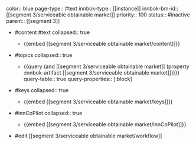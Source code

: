 color:: blue
page-type:: #text
innbok-type:: [[instance]]
innbok-bm-id:: [[segment 3/serviceable obtainable market]]
priority:: 100
status:: #inactive
parent:: [[segment 3]]

- #content #text
  collapsed:: true
	- {{embed [[segment 3/serviceable obtainable market/content]]}}
- #topics
   collapsed:: true
    - {{query (and [[segment 3/serviceable obtainable market]] (property :innbok-artifact [[segment 3/serviceable obtainable market]]))}}
      query-table:: true
      query-properties:: [:block]
- #keys
  collapsed:: true
	- {{embed [[segment 3/serviceable obtainable market/keys]]}}
- #innCoPilot
   collapsed:: true
	 - {{embed [[segment 3/serviceable obtainable market/innCoPilot]]}}

- #edit [[segment 3/serviceable obtainable market/workflow]]

